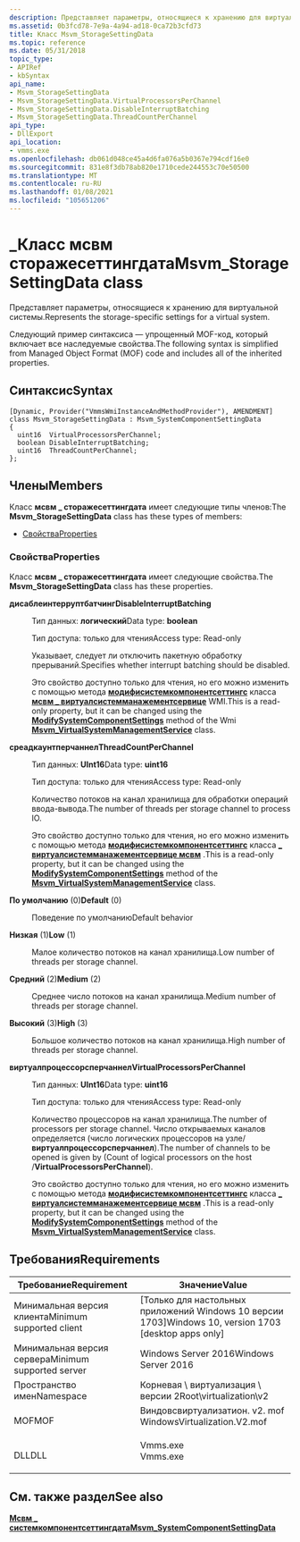 ```yaml
---
description: Представляет параметры, относящиеся к хранению для виртуальной системы.
ms.assetid: 0b3fcd78-7e9a-4a94-ad18-0ca72b3cfd73
title: Класс Msvm_StorageSettingData
ms.topic: reference
ms.date: 05/31/2018
topic_type:
- APIRef
- kbSyntax
api_name:
- Msvm_StorageSettingData
- Msvm_StorageSettingData.VirtualProcessorsPerChannel
- Msvm_StorageSettingData.DisableInterruptBatching
- Msvm_StorageSettingData.ThreadCountPerChannel
api_type:
- DllExport
api_location:
- vmms.exe
ms.openlocfilehash: db061d048ce45a4d6fa076a5b0367e794cdf16e0
ms.sourcegitcommit: 831e8f3db78ab820e1710cede244553c70e50500
ms.translationtype: MT
ms.contentlocale: ru-RU
ms.lasthandoff: 01/08/2021
ms.locfileid: "105651206"
---
```

# <a name="msvm_storagesettingdata-class"></a><span data-ttu-id="d819c-103">\_Класс мсвм сторажесеттингдата</span><span class="sxs-lookup"><span data-stu-id="d819c-103">Msvm\_StorageSettingData class</span></span>

<span data-ttu-id="d819c-104">Представляет параметры, относящиеся к хранению для виртуальной системы.</span><span class="sxs-lookup"><span data-stu-id="d819c-104">Represents the storage-specific settings for a virtual system.</span></span>

<span data-ttu-id="d819c-105">Следующий пример синтаксиса — упрощенный MOF-код, который включает все наследуемые свойства.</span><span class="sxs-lookup"><span data-stu-id="d819c-105">The following syntax is simplified from Managed Object Format (MOF) code and includes all of the inherited properties.</span></span>

## <a name="syntax"></a><span data-ttu-id="d819c-106">Синтаксис</span><span class="sxs-lookup"><span data-stu-id="d819c-106">Syntax</span></span>

``` syntax
[Dynamic, Provider("VmmsWmiInstanceAndMethodProvider"), AMENDMENT]
class Msvm_StorageSettingData : Msvm_SystemComponentSettingData
{
  uint16  VirtualProcessorsPerChannel;
  boolean DisableInterruptBatching;
  uint16  ThreadCountPerChannel;
};
```

## <a name="members"></a><span data-ttu-id="d819c-107">Члены</span><span class="sxs-lookup"><span data-stu-id="d819c-107">Members</span></span>

<span data-ttu-id="d819c-108">Класс **мсвм \_ сторажесеттингдата** имеет следующие типы членов:</span><span class="sxs-lookup"><span data-stu-id="d819c-108">The **Msvm\_StorageSettingData** class has these types of members:</span></span>

-   [<span data-ttu-id="d819c-109">Свойства</span><span class="sxs-lookup"><span data-stu-id="d819c-109">Properties</span></span>](#properties)

### <a name="properties"></a><span data-ttu-id="d819c-110">Свойства</span><span class="sxs-lookup"><span data-stu-id="d819c-110">Properties</span></span>

<span data-ttu-id="d819c-111">Класс **мсвм \_ сторажесеттингдата** имеет следующие свойства.</span><span class="sxs-lookup"><span data-stu-id="d819c-111">The **Msvm\_StorageSettingData** class has these properties.</span></span>

<dl> <dt>

<span data-ttu-id="d819c-112">**дисаблеинтерруптбатчинг**</span><span class="sxs-lookup"><span data-stu-id="d819c-112">**DisableInterruptBatching**</span></span>
</dt> <dd> <dl> <dt>

<span data-ttu-id="d819c-113">Тип данных: **логический**</span><span class="sxs-lookup"><span data-stu-id="d819c-113">Data type: **boolean**</span></span>
</dt> <dt>

<span data-ttu-id="d819c-114">Тип доступа: только для чтения</span><span class="sxs-lookup"><span data-stu-id="d819c-114">Access type: Read-only</span></span>
</dt> </dl>

<span data-ttu-id="d819c-115">Указывает, следует ли отключить пакетную обработку прерываний.</span><span class="sxs-lookup"><span data-stu-id="d819c-115">Specifies whether interrupt batching should be disabled.</span></span>

<span data-ttu-id="d819c-116">Это свойство доступно только для чтения, но его можно изменить с помощью метода [**модифисистемкомпонентсеттингс**](msvm-virtualsystemmanagementservice-modifysystemcomponentsettings.md) класса [**мсвм \_ виртуалсистемманажементсервице**](msvm-virtualsystemmanagementservice.md) WMI.</span><span class="sxs-lookup"><span data-stu-id="d819c-116">This is a read-only property, but it can be changed using the [**ModifySystemComponentSettings**](msvm-virtualsystemmanagementservice-modifysystemcomponentsettings.md) method of the Wmi [**Msvm\_VirtualSystemManagementService**](msvm-virtualsystemmanagementservice.md) class.</span></span>

</dd> <dt>

<span data-ttu-id="d819c-117">**среадкаунтперчаннел**</span><span class="sxs-lookup"><span data-stu-id="d819c-117">**ThreadCountPerChannel**</span></span>
</dt> <dd> <dl> <dt>

<span data-ttu-id="d819c-118">Тип данных: **UInt16**</span><span class="sxs-lookup"><span data-stu-id="d819c-118">Data type: **uint16**</span></span>
</dt> <dt>

<span data-ttu-id="d819c-119">Тип доступа: только для чтения</span><span class="sxs-lookup"><span data-stu-id="d819c-119">Access type: Read-only</span></span>
</dt> </dl>

<span data-ttu-id="d819c-120">Количество потоков на канал хранилища для обработки операций ввода-вывода.</span><span class="sxs-lookup"><span data-stu-id="d819c-120">The number of threads per storage channel to process IO.</span></span>

<span data-ttu-id="d819c-121">Это свойство доступно только для чтения, но его можно изменить с помощью метода [**модифисистемкомпонентсеттингс**](msvm-virtualsystemmanagementservice-modifysystemcomponentsettings.md) класса [**\_ виртуалсистемманажементсервице мсвм**](msvm-virtualsystemmanagementservice.md) .</span><span class="sxs-lookup"><span data-stu-id="d819c-121">This is a read-only property, but it can be changed using the [**ModifySystemComponentSettings**](msvm-virtualsystemmanagementservice-modifysystemcomponentsettings.md) method of the [**Msvm\_VirtualSystemManagementService**](msvm-virtualsystemmanagementservice.md) class.</span></span>

<dt>

<span id="Default"></span><span id="default"></span><span id="DEFAULT"></span>

<span data-ttu-id="d819c-122"><span id="Default"></span><span id="default"></span><span id="DEFAULT"></span>**По умолчанию** (0)</span><span class="sxs-lookup"><span data-stu-id="d819c-122"><span id="Default"></span><span id="default"></span><span id="DEFAULT"></span>**Default** (0)</span></span>


</dt> <dd>

<span data-ttu-id="d819c-123">Поведение по умолчанию</span><span class="sxs-lookup"><span data-stu-id="d819c-123">Default behavior</span></span>

</dd> <dt>

<span id="Low"></span><span id="low"></span><span id="LOW"></span>

<span data-ttu-id="d819c-124"><span id="Low"></span><span id="low"></span><span id="LOW"></span>**Низкая** (1)</span><span class="sxs-lookup"><span data-stu-id="d819c-124"><span id="Low"></span><span id="low"></span><span id="LOW"></span>**Low** (1)</span></span>


</dt> <dd>

<span data-ttu-id="d819c-125">Малое количество потоков на канал хранилища.</span><span class="sxs-lookup"><span data-stu-id="d819c-125">Low number of threads per storage channel.</span></span>

</dd> <dt>

<span id="Medium"></span><span id="medium"></span><span id="MEDIUM"></span>

<span data-ttu-id="d819c-126"><span id="Medium"></span><span id="medium"></span><span id="MEDIUM"></span>**Средний** (2)</span><span class="sxs-lookup"><span data-stu-id="d819c-126"><span id="Medium"></span><span id="medium"></span><span id="MEDIUM"></span>**Medium** (2)</span></span>


</dt> <dd>

<span data-ttu-id="d819c-127">Среднее число потоков на канал хранилища.</span><span class="sxs-lookup"><span data-stu-id="d819c-127">Medium number of threads per storage channel.</span></span>

</dd> <dt>

<span id="High"></span><span id="high"></span><span id="HIGH"></span>

<span data-ttu-id="d819c-128"><span id="High"></span><span id="high"></span><span id="HIGH"></span>**Высокий** (3)</span><span class="sxs-lookup"><span data-stu-id="d819c-128"><span id="High"></span><span id="high"></span><span id="HIGH"></span>**High** (3)</span></span>


</dt> <dd>

<span data-ttu-id="d819c-129">Большое количество потоков на канал хранилища.</span><span class="sxs-lookup"><span data-stu-id="d819c-129">High number of threads per storage channel.</span></span>

</dd> </dl>

</dd> <dt>

<span data-ttu-id="d819c-130">**виртуалпроцессорсперчаннел**</span><span class="sxs-lookup"><span data-stu-id="d819c-130">**VirtualProcessorsPerChannel**</span></span>
</dt> <dd> <dl> <dt>

<span data-ttu-id="d819c-131">Тип данных: **UInt16**</span><span class="sxs-lookup"><span data-stu-id="d819c-131">Data type: **uint16**</span></span>
</dt> <dt>

<span data-ttu-id="d819c-132">Тип доступа: только для чтения</span><span class="sxs-lookup"><span data-stu-id="d819c-132">Access type: Read-only</span></span>
</dt> </dl>

<span data-ttu-id="d819c-133">Количество процессоров на канал хранилища.</span><span class="sxs-lookup"><span data-stu-id="d819c-133">The number of processors per storage channel.</span></span> <span data-ttu-id="d819c-134">Число открываемых каналов определяется (число логических процессоров на узле/**виртуалпроцессорсперчаннел**).</span><span class="sxs-lookup"><span data-stu-id="d819c-134">The number of channels to be opened is given by (Count of logical processors on the host /**VirtualProcessorsPerChannel**).</span></span>

<span data-ttu-id="d819c-135">Это свойство доступно только для чтения, но его можно изменить с помощью метода [**модифисистемкомпонентсеттингс**](msvm-virtualsystemmanagementservice-modifysystemcomponentsettings.md) класса [**\_ виртуалсистемманажементсервице мсвм**](msvm-virtualsystemmanagementservice.md) .</span><span class="sxs-lookup"><span data-stu-id="d819c-135">This is a read-only property, but it can be changed using the [**ModifySystemComponentSettings**](msvm-virtualsystemmanagementservice-modifysystemcomponentsettings.md) method of the [**Msvm\_VirtualSystemManagementService**](msvm-virtualsystemmanagementservice.md) class.</span></span>

</dd> </dl>

## <a name="requirements"></a><span data-ttu-id="d819c-136">Требования</span><span class="sxs-lookup"><span data-stu-id="d819c-136">Requirements</span></span>



| <span data-ttu-id="d819c-137">Требование</span><span class="sxs-lookup"><span data-stu-id="d819c-137">Requirement</span></span> | <span data-ttu-id="d819c-138">Значение</span><span class="sxs-lookup"><span data-stu-id="d819c-138">Value</span></span> |
|-------------------------------------|---------------------------------------------------------------------------------------------------------|
| <span data-ttu-id="d819c-139">Минимальная версия клиента</span><span class="sxs-lookup"><span data-stu-id="d819c-139">Minimum supported client</span></span><br/> | <span data-ttu-id="d819c-140">\[Только для настольных приложений Windows 10 версии 1703\]</span><span class="sxs-lookup"><span data-stu-id="d819c-140">Windows 10, version 1703 \[desktop apps only\]</span></span><br/>                                               |
| <span data-ttu-id="d819c-141">Минимальная версия сервера</span><span class="sxs-lookup"><span data-stu-id="d819c-141">Minimum supported server</span></span><br/> | <span data-ttu-id="d819c-142">Windows Server 2016</span><span class="sxs-lookup"><span data-stu-id="d819c-142">Windows Server 2016</span></span><br/>                                                                          |
| <span data-ttu-id="d819c-143">Пространство имен</span><span class="sxs-lookup"><span data-stu-id="d819c-143">Namespace</span></span><br/>                | <span data-ttu-id="d819c-144">Корневая \\ виртуализация \\ версии 2</span><span class="sxs-lookup"><span data-stu-id="d819c-144">Root\\virtualization\\v2</span></span><br/>                                                                     |
| <span data-ttu-id="d819c-145">MOF</span><span class="sxs-lookup"><span data-stu-id="d819c-145">MOF</span></span><br/>                      | <dl> <span data-ttu-id="d819c-146"><dt>Виндовсвиртуализатион. v2. mof</dt></span><span class="sxs-lookup"><span data-stu-id="d819c-146"><dt>WindowsVirtualization.V2.mof</dt></span></span> </dl> |
| <span data-ttu-id="d819c-147">DLL</span><span class="sxs-lookup"><span data-stu-id="d819c-147">DLL</span></span><br/>                      | <dl> <span data-ttu-id="d819c-148"><dt>Vmms.exe</dt></span><span class="sxs-lookup"><span data-stu-id="d819c-148"><dt>Vmms.exe</dt></span></span> </dl>                     |



## <a name="see-also"></a><span data-ttu-id="d819c-149">См. также раздел</span><span class="sxs-lookup"><span data-stu-id="d819c-149">See also</span></span>

<dl> <dt>

[<span data-ttu-id="d819c-150">**Мсвм \_ системкомпонентсеттингдата**</span><span class="sxs-lookup"><span data-stu-id="d819c-150">**Msvm\_SystemComponentSettingData**</span></span>](msvm-systemcomponentsettingdata.md)
</dt> </dl>

 

 




